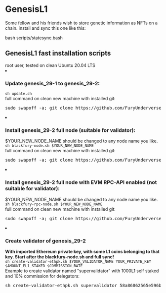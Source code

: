 # GenesisL1

Some fellow and his friends wish to store genetic information as NFTs on a chain.  install and sync this one like this:

bash scripts/statesync.bash






<h2>GenesisL1 fast installation scripts</h2>
root user, tested on clean Ubuntu 20.04 LTS </br>
<li><h3>Update genesis_29-1 to genesis_29-2:</h3>
<code>sh update.sh</code></br>
full command on clean new machine with installed git:</br>
<pre>sudo swapoff -a; git clone https://github.com/FuryUnderverse/blackfury.git; cd blackfury; sh update.sh</pre>

<li><h3>Install genesis_29-2 full node (suitable for validator):</h3></li>
$YOUR_NEW_NODE_NAME should be changed to any node name you like.</br>
<code>sh blackfury-node.sh $YOUR_NEW_NODE_NAME</code></br>
full command on clean new machine with installed git:</br>
<pre>sudo swapoff -a; git clone https://github.com/FuryUnderverse/blackfury.git; cd blackfury; sh blackfury-node.sh $YOUR_NEW_NODE_NAME</pre>

<li><h3>Install genesis_29-2 full node with EVM RPC-API enabled (not suitable for validator):</h3></li>
$YOUR_NEW_NODE_NAME should be changed to any node name you like.</br>
<code>sh blackfury-rpc-node.sh $YOUR_NEW_NODE_NAME</code></br>
full command on clean new machine with installed git:</br>
<pre>sudo swapoff -a; git clone https://github.com/FuryUnderverse/blackfury.git; cd blackfury; sh blackfury-rpc-node.sh $YOUR_NEW_NODE_NAME</pre>

<li><h3>Create validator of genesis_29-2 </h3></li>
<strong>With imported Ethereum private key, with some L1 coins belonging to that key. Start after the blackfury-node.sh and full sync!</strong></br>
<code>sh create-validator-ethpk.sh $YOUR_VALIDATOR_NAME YOUR_PRIVATE_KEY $AMOUNT_EL1_STAKED $COMMISSION_RATE</code></br>
Example to create validator named "supervalidator" with 1000L1 self staked and 10% commission for delegators:</br>
<pre>sh create-validator-ethpk.sh supervalidator 58a86862565e596bcf185d699ef4db6a8f02f6696f4a3fe6ff5cf5c0b451c866 1000000000000000000000 0.1</pre>
